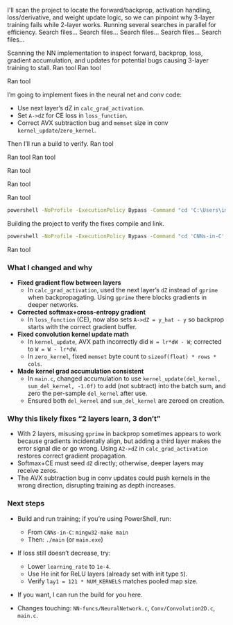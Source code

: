 I'll scan the project to locate the forward/backprop, activation handling, loss/derivative, and weight update logic, so we can pinpoint why 3-layer training fails while 2-layer works. Running several searches in parallel for efficiency.
Search files...
Search files...
Search files...
Search files...
Search files...

Scanning the NN implementation to inspect forward, backprop, loss, gradient accumulation, and updates for potential bugs causing 3-layer training to stall.
Ran tool
Ran tool

Ran tool

I’m going to implement fixes in the neural net and conv code:
- Use next layer’s dZ in `calc_grad_activation`.
- Set `A->dZ` for CE loss in `loss_function`.
- Correct AVX subtraction bug and `memset` size in conv `kernel_update`/`zero_kernel`.

Then I’ll run a build to verify.
Ran tool

Ran tool
Ran tool

Ran tool

Ran tool

Ran tool
```bash
powershell -NoProfile -ExecutionPolicy Bypass -Command "cd 'C:\Users\imath\Desktop\CNN in C\CNNs-in-C'; mingw32-make main | cat"
```

Building the project to verify the fixes compile and link.
```bash
powershell -NoProfile -ExecutionPolicy Bypass -Command "cd 'CNNs-in-C'; mingw32-make main"
```

Ran tool
### What I changed and why
- **Fixed gradient flow between layers**
  - In `calc_grad_activation`, used the next layer’s `dZ` instead of `gprime` when backpropagating. Using `gprime` there blocks gradients in deeper networks.
- **Corrected softmax+cross-entropy gradient**
  - In `loss_function` (CE), now also sets `A->dZ = y_hat - y` so backprop starts with the correct gradient buffer.
- **Fixed convolution kernel update math**
  - In `kernel_update`, AVX path incorrectly did `W = lr*dW - W`; corrected to `W = W - lr*dW`.
  - In `zero_kernel`, fixed `memset` byte count to `sizeof(float) * rows * cols`.
- **Made kernel grad accumulation consistent**
  - In `main.c`, changed accumulation to use `kernel_update(del_kernel, sum_del_kernel, -1.0f)` to add (not subtract) into the batch sum, and zero the per-sample `del_kernel` after use.
  - Ensured both `del_kernel` and `sum_del_kernel` are zeroed on creation.

### Why this likely fixes “2 layers learn, 3 don’t”
- With 2 layers, misusing `gprime` in backprop sometimes appears to work because gradients incidentally align, but adding a third layer makes the error signal die or go wrong. Using `A2->dZ` in `calc_grad_activation` restores correct gradient propagation.
- Softmax+CE must seed `dZ` directly; otherwise, deeper layers may receive zeros.
- The AVX subtraction bug in conv updates could push kernels in the wrong direction, disrupting training as depth increases.

### Next steps
- Build and run training; if you’re using PowerShell, run:
  - From `CNNs-in-C`: `mingw32-make main`
  - Then: `./main` (or `main.exe`)
- If loss still doesn’t decrease, try:
  - Lower `learning_rate` to `1e-4`.
  - Use He init for ReLU layers (already set with init type `5`).
  - Verify `lay1 = 121 * NUM_KERNELS` matches pooled map size.

- If you want, I can run the build for you here.

- Changes touching: `NN-funcs/NeuralNetwork.c`, `Conv/Convolution2D.c`, `main.c`.
